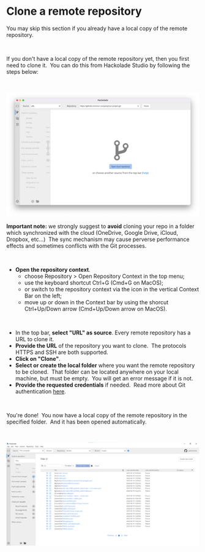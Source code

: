 # Clone a remote repository

You may skip this section if you already have a local copy of the remote repository.

&nbsp;

If you don't have a local copy of the remote repository yet, then you first need to clone it.&nbsp; You can do this from Hackolade Studio by following the steps below:

&nbsp;

![Image](<lib/Workgroup%20clone.png>)

**Important note:** we strongly suggest to **avoid** cloning your repo in a folder which synchronized with the cloud (OneDrive, Google Drive, iCloud, Dropbox, etc...)&nbsp; The sync mechanism may cause perverse performance effects and sometimes conflicts with the Git processes.

&nbsp;

* **Open the repository context**.
  * choose Repository \> Open Repository Context in the top menu;
  * use the keyboard shortcut Ctrl+G (Cmd+G on MacOS);
  * or switch to the repository context via the icon in the vertical Context Bar on the left;
  * move up or down in the Context bar by using the shorcut Ctrl+Up/Down arrow (Cmd+Up/Down arrow on MacOS).

&nbsp;

* In the top bar, **select "URL" as source**. Every remote repository has a URL to clone it.
* **Provide the URL** of the repository you want to clone.&nbsp; The protocols HTTPS and SSH are both supported.
* **Click on "Clone"**.
* **Select or create the local folder** where you want the remote repository to be cloned.&nbsp; That folder can be located anywhere on your local machine, but must be empty.&nbsp; You will get an error message if it is not.
* **Provide the requested credentials** if needed.&nbsp; Read more about Git authentication [here](<Authentication.md>).

&nbsp;

You're done\!&nbsp; You now have a local copy of the remote repository in the specified folder.&nbsp; And it has been opened automatically.

&nbsp;

![Workgroup explore files](<lib/Workgroup%20explore%20files.png>)

